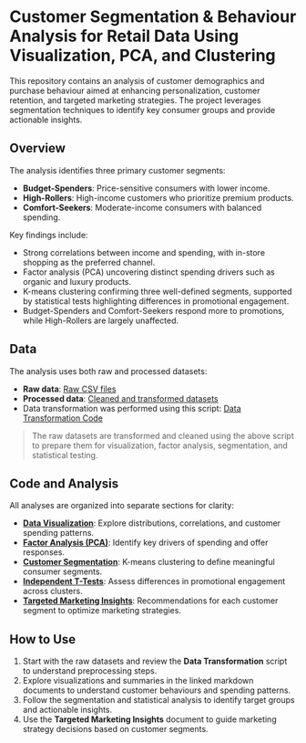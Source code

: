 # Customer Segmentation & Behaviour Analysis for Retail Data Using Visualization, PCA, and Clustering

This repository contains an analysis of customer demographics and purchase behaviour aimed at enhancing personalization, customer retention, and targeted marketing strategies. The project leverages segmentation techniques to identify key consumer groups and provide actionable insights.

## Overview

The analysis identifies three primary customer segments:

- **Budget-Spenders**: Price-sensitive consumers with lower income.  
- **High-Rollers**: High-income customers who prioritize premium products.  
- **Comfort-Seekers**: Moderate-income consumers with balanced spending.

Key findings include:

- Strong correlations between income and spending, with in-store shopping as the preferred channel.  
- Factor analysis (PCA) uncovering distinct spending drivers such as organic and luxury products.  
- K-means clustering confirming three well-defined segments, supported by statistical tests highlighting differences in promotional engagement.  
- Budget-Spenders and Comfort-Seekers respond more to promotions, while High-Rollers are largely unaffected.

## Data

The analysis uses both raw and processed datasets:

- **Raw data**: [Raw CSV files](https://github.com/Vipin-P1/retail-customer-segmentation/tree/main/data/raw)  
- **Processed data**: [Cleaned and transformed datasets](https://github.com/Vipin-P1/retail-customer-segmentation/tree/main/data/processed)  
- Data transformation was performed using this script: [Data Transformation Code](https://github.com/Vipin-P1/retail-customer-segmentation/blob/main/code/Data%20Transformation.r)

> The raw datasets are transformed and cleaned using the above script to prepare them for visualization, factor analysis, segmentation, and statistical testing.

## Code and Analysis

All analyses are organized into separate sections for clarity:

- **[Data Visualization](https://github.com/Vipin-P1/retail-customer-segmentation/blob/main/docs/01-visualization.md)**: Explore distributions, correlations, and customer spending patterns.  
- **[Factor Analysis (PCA)](https://github.com/Vipin-P1/retail-customer-segmentation/blob/main/docs/02-factor%20analysis%20(PCA).md)**: Identify key drivers of spending and offer responses.  
- **[Customer Segmentation](https://github.com/Vipin-P1/retail-customer-segmentation/blob/main/docs/03-segmentation.md)**: K-means clustering to define meaningful consumer segments.  
- **[Independent T-Tests](https://github.com/Vipin-P1/retail-customer-segmentation/blob/main/docs/04-t-tests.md)**: Assess differences in promotional engagement across clusters.  
- **[Targeted Marketing Insights](https://github.com/Vipin-P1/retail-customer-segmentation/blob/main/docs/05-insights.md)**: Recommendations for each customer segment to optimize marketing strategies.

## How to Use

1. Start with the raw datasets and review the **Data Transformation** script to understand preprocessing steps.  
2. Explore visualizations and summaries in the linked markdown documents to understand customer behaviours and spending patterns.  
3. Follow the segmentation and statistical analysis to identify target groups and actionable insights.  
4. Use the **Targeted Marketing Insights** document to guide marketing strategy decisions based on customer segments.

